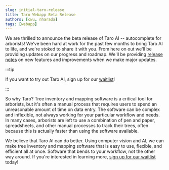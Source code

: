 ```yaml
---
slug: initial-taro-release
title: Taro Webapp Beta Release
authors: [cwu, nharada]
tags: [webapp]
---
```


We are thrilled to announce the beta release of Taro AI -- autocomplete for arborists! We've been hard at work for the past few months to bring Taro AI to life, and we're stoked to share it with you. From here on out we'll be providing updates on our progress and roadmap. We'll be providing [release notes](/release-log) on new features and improvements when we make major updates.

:::tip

If you want to try out Taro AI, sign up for our [waitlist](https://forms.gle/HHnBvSLqbPKc19Mm7)!

:::

So why Taro? Tree inventory and mapping software is a critical tool for arborists, but it's often a manual process that requires users to spend an unreasonable amount of time on data entry. The software can be complex and inflexible, not always working for your particular workflow and needs. In many cases, arborists are left to use a combination of pen and paper, spreadsheets, and other manual processes to track their trees, often because this is actually faster than using the software available.

We believe that Taro AI can do better. Using computer vision and AI, we can make tree inventory and mapping software that is easy to use, flexible, and efficient all at once. Software that bends to your workflow, not the other way around. If you're interested in learning more, [sign up for our waitlist](https://forms.gle/HHnBvSLqbPKc19Mm7) today!